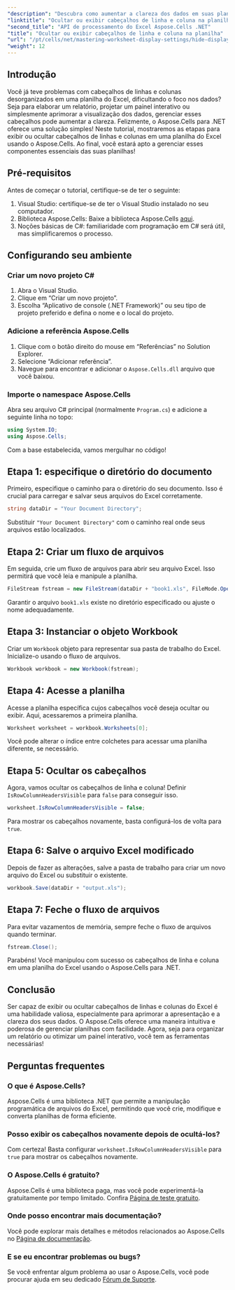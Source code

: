 ```yaml
---
"description": "Descubra como aumentar a clareza dos dados em suas planilhas do Excel exibindo ou ocultando efetivamente cabeçalhos de linhas e colunas usando a biblioteca Aspose.Cells para .NET."
"linktitle": "Ocultar ou exibir cabeçalhos de linha e coluna na planilha"
"second_title": "API de processamento do Excel Aspose.Cells .NET"
"title": "Ocultar ou exibir cabeçalhos de linha e coluna na planilha"
"url": "/pt/cells/net/mastering-worksheet-display-settings/hide-display-row-column-headers/"
"weight": 12
---
```


## Introdução

Você já teve problemas com cabeçalhos de linhas e colunas desorganizados em uma planilha do Excel, dificultando o foco nos dados? Seja para elaborar um relatório, projetar um painel interativo ou simplesmente aprimorar a visualização dos dados, gerenciar esses cabeçalhos pode aumentar a clareza. Felizmente, o Aspose.Cells para .NET oferece uma solução simples! Neste tutorial, mostraremos as etapas para exibir ou ocultar cabeçalhos de linhas e colunas em uma planilha do Excel usando o Aspose.Cells. Ao final, você estará apto a gerenciar esses componentes essenciais das suas planilhas!

## Pré-requisitos

Antes de começar o tutorial, certifique-se de ter o seguinte:

1. Visual Studio: certifique-se de ter o Visual Studio instalado no seu computador.
2. Biblioteca Aspose.Cells: Baixe a biblioteca Aspose.Cells [aqui](https://releases.aspose.com/cells/net/).
3. Noções básicas de C#: familiaridade com programação em C# será útil, mas simplificaremos o processo.

## Configurando seu ambiente

### Criar um novo projeto C#

1. Abra o Visual Studio.
2. Clique em “Criar um novo projeto”.
3. Escolha “Aplicativo de console (.NET Framework)” ou seu tipo de projeto preferido e defina o nome e o local do projeto.

### Adicione a referência Aspose.Cells

1. Clique com o botão direito do mouse em “Referências” no Solution Explorer.
2. Selecione “Adicionar referência”.
3. Navegue para encontrar e adicionar o `Aspose.Cells.dll` arquivo que você baixou.

### Importe o namespace Aspose.Cells

Abra seu arquivo C# principal (normalmente `Program.cs`) e adicione a seguinte linha no topo:

```csharp
using System.IO;
using Aspose.Cells;
```

Com a base estabelecida, vamos mergulhar no código!

## Etapa 1: especifique o diretório do documento

Primeiro, especifique o caminho para o diretório do seu documento. Isso é crucial para carregar e salvar seus arquivos do Excel corretamente.

```csharp
string dataDir = "Your Document Directory";
```

Substituir `"Your Document Directory"` com o caminho real onde seus arquivos estão localizados.

## Etapa 2: Criar um fluxo de arquivos

Em seguida, crie um fluxo de arquivos para abrir seu arquivo Excel. Isso permitirá que você leia e manipule a planilha.

```csharp
FileStream fstream = new FileStream(dataDir + "book1.xls", FileMode.Open);
```

Garantir o arquivo `book1.xls` existe no diretório especificado ou ajuste o nome adequadamente.

## Etapa 3: Instanciar o objeto Workbook

Criar um `Workbook` objeto para representar sua pasta de trabalho do Excel. Inicialize-o usando o fluxo de arquivos.

```csharp
Workbook workbook = new Workbook(fstream);
```

## Etapa 4: Acesse a planilha

Acesse a planilha específica cujos cabeçalhos você deseja ocultar ou exibir. Aqui, acessaremos a primeira planilha.

```csharp
Worksheet worksheet = workbook.Worksheets[0];
```

Você pode alterar o índice entre colchetes para acessar uma planilha diferente, se necessário.

## Etapa 5: Ocultar os cabeçalhos

Agora, vamos ocultar os cabeçalhos de linha e coluna! Definir `IsRowColumnHeadersVisible` para `false` para conseguir isso.

```csharp
worksheet.IsRowColumnHeadersVisible = false;
```

Para mostrar os cabeçalhos novamente, basta configurá-los de volta para `true`.

## Etapa 6: Salve o arquivo Excel modificado

Depois de fazer as alterações, salve a pasta de trabalho para criar um novo arquivo do Excel ou substituir o existente.

```csharp
workbook.Save(dataDir + "output.xls");
```

## Etapa 7: Feche o fluxo de arquivos

Para evitar vazamentos de memória, sempre feche o fluxo de arquivos quando terminar.

```csharp
fstream.Close();
```

Parabéns! Você manipulou com sucesso os cabeçalhos de linha e coluna em uma planilha do Excel usando o Aspose.Cells para .NET.

## Conclusão

Ser capaz de exibir ou ocultar cabeçalhos de linhas e colunas do Excel é uma habilidade valiosa, especialmente para aprimorar a apresentação e a clareza dos seus dados. O Aspose.Cells oferece uma maneira intuitiva e poderosa de gerenciar planilhas com facilidade. Agora, seja para organizar um relatório ou otimizar um painel interativo, você tem as ferramentas necessárias!

## Perguntas frequentes

### O que é Aspose.Cells?
Aspose.Cells é uma biblioteca .NET que permite a manipulação programática de arquivos do Excel, permitindo que você crie, modifique e converta planilhas de forma eficiente.

### Posso exibir os cabeçalhos novamente depois de ocultá-los?
Com certeza! Basta configurar `worksheet.IsRowColumnHeadersVisible` para `true` para mostrar os cabeçalhos novamente.

### O Aspose.Cells é gratuito?
Aspose.Cells é uma biblioteca paga, mas você pode experimentá-la gratuitamente por tempo limitado. Confira [Página de teste gratuito](https://releases.aspose.com/).

### Onde posso encontrar mais documentação?
Você pode explorar mais detalhes e métodos relacionados ao Aspose.Cells no [Página de documentação](https://reference.aspose.com/cells/net/).

### E se eu encontrar problemas ou bugs?
Se você enfrentar algum problema ao usar o Aspose.Cells, você pode procurar ajuda em seu dedicado [Fórum de Suporte](https://forum.aspose.com/c/cells/9).